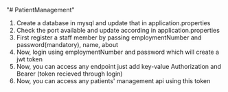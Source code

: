 "# PatientManagement" 
1. Create a database in mysql and update that in application.properties
2. Check the port available and update according in application.properties
3. First register a staff member by passing employmentNumber and password(mandatory), name, about
4. Now, login using employmentNumber and password which will create a jwt token
5. Now, you can access any endpoint just add key-value Authorization and Bearer (token recieved through login)
6. Now, you can access any patients' management api using this token                         
